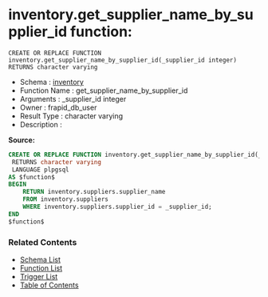 # inventory.get_supplier_name_by_supplier_id function:

```plpgsql
CREATE OR REPLACE FUNCTION inventory.get_supplier_name_by_supplier_id(_supplier_id integer)
RETURNS character varying
```
* Schema : [inventory](../../schemas/inventory.md)
* Function Name : get_supplier_name_by_supplier_id
* Arguments : _supplier_id integer
* Owner : frapid_db_user
* Result Type : character varying
* Description : 


**Source:**
```sql
CREATE OR REPLACE FUNCTION inventory.get_supplier_name_by_supplier_id(_supplier_id integer)
 RETURNS character varying
 LANGUAGE plpgsql
AS $function$
BEGIN
    RETURN inventory.suppliers.supplier_name
    FROM inventory.suppliers
    WHERE inventory.suppliers.supplier_id = _supplier_id;
END
$function$

```

### Related Contents
* [Schema List](../../schemas.md)
* [Function List](../../functions.md)
* [Trigger List](../../triggers.md)
* [Table of Contents](../../README.md)

